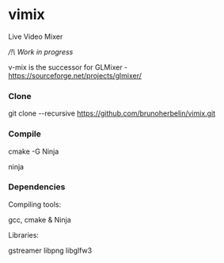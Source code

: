 # vimix
Live Video Mixer

*/!\ Work in progress*

v-mix is the successor for GLMixer - https://sourceforge.net/projects/glmixer/


### Clone

git clone --recursive https://github.com/brunoherbelin/vimix.git

### Compile

cmake -G Ninja

ninja

### Dependencies

Compiling tools:

gcc, cmake & Ninja

Libraries:

gstreamer
libpng
libglfw3
